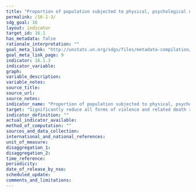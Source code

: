 ```yaml
---
title: "Proportion of population subjected to physical, psychological or sexual violence in the previous 12 months"
permalink: /16-1-3/
sdg_goal: 16
layout: indicator
target_id: 16.1
has_metadata: false
rationale_interpretation: ""
goal_meta_link: "http://unstats.un.org/sdgs/files/metadata-compilation/Metadata-Goal-16.pdf"
goal_meta_link_page: 9
indicator: 16.1.3
indicator_variable: 
graph: 
variable_description: 
variable_notes: 
source_title: 
source_url: 
source_notes: 
indicator_name: "Proportion of population subjected to physical, psychological or sexual violence in the previous 12 months"
target: "Significantly reduce all forms of violence and related death rates everywhere."
indicator_definition: ""
actual_indicator_available: 
method_of_computation: ""
sources_and_data_collection: 
international_and_national_references: 
unit_of_measure: 
disaggregation_1: 
disaggregation_2: 
time_reference: 
periodicity: 
date_of_release_by_nso: 
scheduled_update: 
comments_and_limitations: 
---
```


